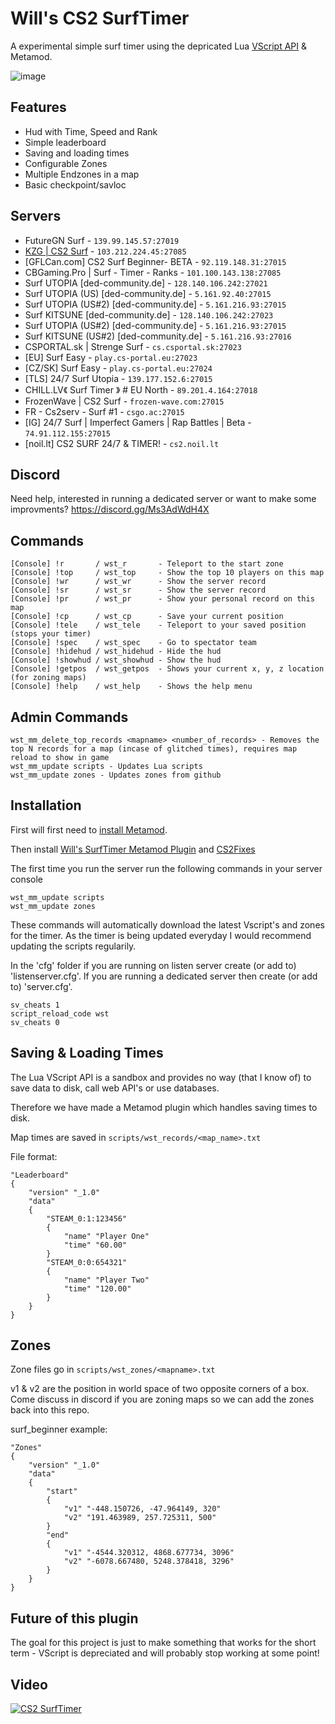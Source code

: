 # Will's CS2 SurfTimer

A experimental simple surf timer using the depricated Lua [VScript API](https://cs2.poggu.me/dumped-data/vscript-list) & Metamod.

![image](https://github.com/ws-cs2/cs2-surftimer/assets/149922947/f97e68af-94d2-4a7b-ad80-e24492a8191c)

## Features
 - Hud with Time, Speed and Rank
 - Simple leaderboard
 - Saving and loading times
 - Configurable Zones
 - Multiple Endzones in a map
 - Basic checkpoint/savloc

## Servers

 - FutureGN Surf - `139.99.145.57:27019`
 - [KZG | CS2 Surf](https://join.kzg.gg/cs2-surf) - `103.212.224.45:27085`
 - [GFLCan.com] CS2 Surf Beginner- BETA - `92.119.148.31:27015`
 - CBGaming.Pro | Surf - Timer - Ranks - `101.100.143.138:27085`
 - Surf UTOPIA [ded-community.de] - `128.140.106.242:27021`
 - Surf UTOPIA (US) [ded-community.de] - `5.161.92.40:27015`
 - Surf UTOPIA (US#2) [ded-community.de] - `5.161.216.93:27015`
 - Surf KITSUNE [ded-community.de] - `128.140.106.242:27023`
 - Surf UTOPIA (US#2) [ded-community.de] - `5.161.216.93:27015`
 - Surf KITSUNE (US#2) [ded-community.de] - `5.161.216.93:27016`
 - CSPORTAL.sk | Strenge Surf - `cs.csportal.sk:27023`
 - [EU] Surf Easy  - `play.cs-portal.eu:27023`
 - [CZ/SK] Surf Easy - `play.cs-portal.eu:27024`
 - [TLS] 24/7 Surf Utopia - `139.177.152.6:27015`
 - CHILL.LV《 Surf Timer 》 # EU North - `89.201.4.164:27018`
 - FrozenWave | CS2 Surf - `frozen-wave.com:27015`
 - FR - Cs2serv - Surf #1 - `csgo.ac:27015`
 - [IG] 24/7 Surf | Imperfect Gamers | Rap Battles | Beta - `74.91.112.155:27015`
 - [noil.lt] CS2 SURF 24/7 & TIMER! - `cs2.noil.lt`

## Discord

Need help, interested in running a dedicated server or want to make some improvments? https://discord.gg/Ms3AdWdH4X

## Commands

```
[Console] !r       / wst_r       - Teleport to the start zone
[Console] !top     / wst_top     - Show the top 10 players on this map
[Console] !wr      / wst_wr      - Show the server record
[Console] !sr      / wst_sr      - Show the server record
[Console] !pr      / wst_pr      - Show your personal record on this map
[Console] !cp      / wst_cp      - Save your current position
[Console] !tele    / wst_tele    - Teleport to your saved position (stops your timer)
[Console] !spec    / wst_spec    - Go to spectator team
[Console] !hidehud / wst_hidehud - Hide the hud
[Console] !showhud / wst_showhud - Show the hud
[Console] !getpos  / wst_getpos  - Shows your current x, y, z location (for zoning maps)
[Console] !help    / wst_help    - Shows the help menu
```


## Admin Commands

```
wst_mm_delete_top_records <mapname> <number_of_records> - Removes the top N records for a map (incase of glitched times), requires map reload to show in game
wst_mm_update scripts - Updates Lua scripts
wst_mm_update zones - Updates zones from github
```

## Installation

First will first need to [install Metamod](https://cs2.poggu.me/metamod/installation/). 

Then install [Will's SurfTimer Metamod Plugin](https://github.com/ws-cs2/cs2-surftimer/releases/) and [CS2Fixes](https://github.com/Source2ZE/CS2Fixes/releases/)

The first time you run the server run the following commands in your server console
```
wst_mm_update scripts
wst_mm_update zones
```

These commands will automatically download the latest Vscript's and zones for the timer. As the timer is being updated everyday I would recommend updating the scripts regularily.

In the 'cfg' folder if you are running on listen server create (or add to) 'listenserver.cfg'. 
If you are running a dedicated server then create (or add to) 'server.cfg'.
```
sv_cheats 1
script_reload_code wst
sv_cheats 0
```

## Saving & Loading Times

The Lua VScript API is a sandbox and provides no way (that I know of) to save data to disk, call web API's or use databases.

Therefore we have made a Metamod plugin which handles saving times to disk.

Map times are saved in `scripts/wst_records/<map_name>.txt`

File format:
```
"Leaderboard"
{
    "version" "_1.0"
    "data"
    {
        "STEAM_0:1:123456"
        {
            "name" "Player One"
            "time" "60.00"
        }
        "STEAM_0:0:654321"
        {
            "name" "Player Two"
            "time" "120.00"
        }
    }
}
```

## Zones

Zone files go in `scripts/wst_zones/<mapname>.txt`

v1 & v2 are the position in world space of two opposite corners of a box. Come discuss in discord if you are zoning maps so we can add the zones back into this repo.

surf_beginner example:
```
"Zones"
{
    "version" "_1.0"
    "data"
    {
        "start"
        {
            "v1" "-448.150726, -47.964149, 320"
            "v2" "191.463989, 257.725311, 500"
        }
        "end"
        {
            "v1" "-4544.320312, 4868.677734, 3096"
            "v2" "-6078.667480, 5248.378418, 3296"
        }
    }
}
```


## Future of this plugin

The goal for this project is just to make something that works for the short term - VScript is depreciated and will probably stop working at some point!

## Video

[![CS2 SurfTimer](https://img.youtube.com/vi/gdIbHZaUJAQ/0.jpg)](https://www.youtube.com/watch?v=gdIbHZaUJAQ "CS2 SurfTimer")






